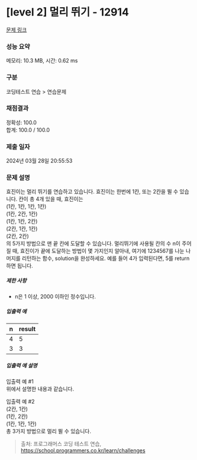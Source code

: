 # [level 2] 멀리 뛰기 - 12914 

[문제 링크](https://school.programmers.co.kr/learn/courses/30/lessons/12914) 

### 성능 요약

메모리: 10.3 MB, 시간: 0.62 ms

### 구분

코딩테스트 연습 > 연습문제

### 채점결과

정확성: 100.0<br/>합계: 100.0 / 100.0

### 제출 일자

2024년 03월 28일 20:55:53

### 문제 설명

<p element-id="149">효진이는 멀리 뛰기를 연습하고 있습니다. 효진이는 한번에 1칸, 또는 2칸을 뛸 수 있습니다. 칸이 총 4개 있을 때, 효진이는<br element-id="148">
(1칸, 1칸, 1칸, 1칸)<br element-id="147">
(1칸, 2칸, 1칸)<br element-id="146">
(1칸, 1칸, 2칸)<br element-id="145">
(2칸, 1칸, 1칸)<br element-id="144">
(2칸, 2칸)<br element-id="143">
의 5가지 방법으로 맨 끝 칸에 도달할 수 있습니다. 멀리뛰기에 사용될 칸의 수 n이 주어질 때, 효진이가 끝에 도달하는 방법이 몇 가지인지 알아내, 여기에 1234567를 나눈 나머지를 리턴하는 함수, solution을 완성하세요. 예를 들어 4가 입력된다면, 5를 return하면 됩니다.</p>

<h5 element-id="142">제한 사항</h5>

<ul element-id="141">
<li element-id="140">n은 1 이상, 2000 이하인 정수입니다.</li>
</ul>

<h5 element-id="139">입출력 예</h5>
<table class="table" element-id="138">
        <thead element-id="137"><tr element-id="136">
<th element-id="135">n</th>
<th element-id="134">result</th>
</tr>
</thead>
        <tbody element-id="133"><tr element-id="132">
<td element-id="131">4</td>
<td element-id="130">5</td>
</tr>
<tr element-id="129">
<td element-id="128">3</td>
<td element-id="127">3</td>
</tr>
</tbody>
      </table>
<h5 element-id="126">입출력 예 설명</h5>

<p element-id="125">입출력 예 #1<br element-id="124">
위에서 설명한 내용과 같습니다.</p>

<p element-id="123">입출력 예 #2<br element-id="122">
(2칸, 1칸)<br element-id="121">
(1칸, 2칸)<br element-id="120">
(1칸, 1칸, 1칸)<br element-id="119">
총 3가지 방법으로 멀리 뛸 수 있습니다.</p>


> 출처: 프로그래머스 코딩 테스트 연습, https://school.programmers.co.kr/learn/challenges